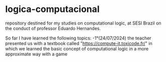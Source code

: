 # logica-computacional
repository destined for my studies on computational logic, at SESI Brazil on the conduct of professor Eduardo Hernandes.

So far I have learned the following topics:
-1°(24/07/2024) the teacher presented us with a textbook called "https://compute-it.toxicode.fr/" in which we learned the basic concept of computational logic in a more approximate way with a game
